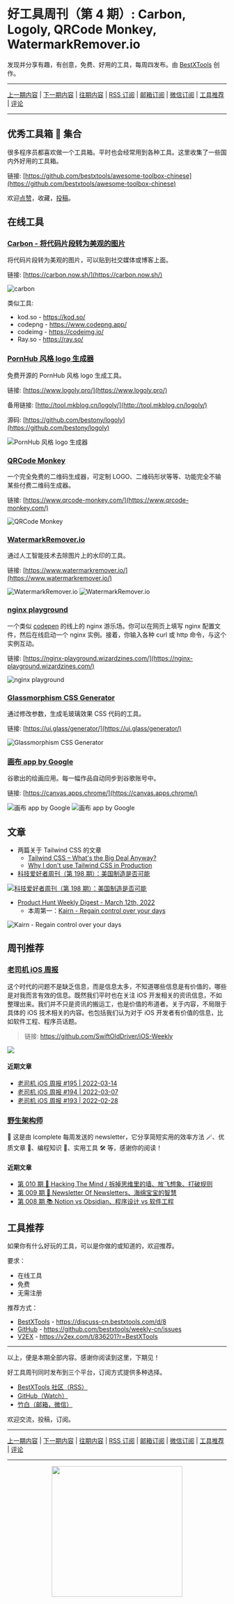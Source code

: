 # 好工具周刊（第 4 期）: Carbon, Logoly, QRCode Monkey, WatermarkRemover.io

发现并分享有趣，有创意，免费、好用的工具，每周四发布。由 [BestXTools](https://www.bestxtools.com/) 创作。

---

[上一期内容](https://github.com/bestxtools/weekly-cn/blob/main/docs/issue-3.md) | [下一期内容](https://github.com/bestxtools/weekly-cn/blob/main/docs/issue-5.md) | [往期内容](https://github.com/bestxtools/weekly-cn) | [RSS 订阅](https://discuss-cn.bestxtools.com/t/weekly) | [邮箱订阅](https://bestxtools.zhubai.love/) | [微信订阅](https://discuss-cn.bestxtools.com/d/5/2) | [工具推荐](https://discuss-cn.bestxtools.com/d/8) | [评论](https://discuss-cn.bestxtools.com/d/12)

---

## 优秀工具箱 🧰 集合

很多程序员都喜欢做一个工具箱。平时也会经常用到各种工具。这里收集了一些国内外好用的工具箱。

链接: [https://github.com/bestxtools/awesome-toolbox-chinese](https://github.com/bestxtools/awesome-toolbox-chinese)

欢迎[点赞](https://github.com/bestxtools/awesome-toolbox-chinese)，收藏，[投稿](https://github.com/bestxtools/awesome-toolbox-chinese/issues)。

## 在线工具

### [Carbon - 将代码片段转为美观的图片](https://carbon.now.sh/)

将代码片段转为美观的图片，可以贴到社交媒体或博客上面。

链接: [https://carbon.now.sh/](https://carbon.now.sh/)

![carbon](https://raw.githubusercontent.com/bestxtools/weekly-cn/main/images/2022-02-22-11-18-06.png)

类似工具:

- kod.[]()so - <https://kod.so/>
- codepng - <https://www.codepng.app/>
- codeimg - <https://codeimg.io/>
- Ray.[]()so - <https://ray.so/>

### [PornHub 风格 logo 生成器](https://www.logoly.pro/)

免费开源的 PornHub 风格 logo 生成工具。

链接: [https://www.logoly.pro/](https://www.logoly.pro/)

备用链接: [http://tool.mkblog.cn/logoly/](http://tool.mkblog.cn/logoly/)

源码: [https://github.com/bestony/logoly](https://github.com/bestony/logoly)

![PornHub 风格 logo 生成器](https://raw.githubusercontent.com/bestxtools/weekly-cn/main/images/2022-03-16-11-35-05.png)

### [QRCode Monkey](https://www.qrcode-monkey.com/)

一个完全免费的二维码生成器，可定制 LOGO、二维码形状等等、功能完全不输某些付费二维码生成器。

链接: [https://www.qrcode-monkey.com/](https://www.qrcode-monkey.com/)

![QRCode Monkey](https://raw.githubusercontent.com/bestxtools/weekly-cn/main/images/2022-03-16-10-58-15.png)

### [WatermarkRemover.io](https://www.watermarkremover.io/)

通过人工智能技术去除图片上的水印的工具。

链接: [https://www.watermarkremover.io/](https://www.watermarkremover.io/)

![WatermarkRemover.io](https://raw.githubusercontent.com/bestxtools/weekly-cn/main/images/2022-03-16-12-02-22.png)
![WatermarkRemover.io](https://raw.githubusercontent.com/bestxtools/weekly-cn/main/images/2022-03-16-12-01-18.png)

### [nginx playground](https://nginx-playground.wizardzines.com/)

一个类似 [codepen](https://codepen.io/) 的线上的 nginx 游乐场。你可以在网页上填写 nginx 配置文件，然后在线启动一个 nginx 实例。接着，你输入各种 curl 或 http 命令，与这个实例互动。

链接: [https://nginx-playground.wizardzines.com/](https://nginx-playground.wizardzines.com/)

![nginx playground](https://raw.githubusercontent.com/bestxtools/weekly-cn/main/images/2022-02-21-10-53-44.png)

### [Glassmorphism CSS Generator](https://ui.glass/generator/)

通过修改参数，生成毛玻璃效果 CSS 代码的工具。

链接: [https://ui.glass/generator/](https://ui.glass/generator/)

![Glassmorphism CSS Generator](https://raw.githubusercontent.com/bestxtools/weekly-cn/main/images/2022-03-16-11-47-21.png)

### [画布 app by Google](https://canvas.apps.chrome/)

谷歌出的绘画应用。每一幅作品自动同步到谷歌账号中。

链接: [https://canvas.apps.chrome/](https://canvas.apps.chrome/)

![画布 app by Google](https://raw.githubusercontent.com/bestxtools/weekly-cn/main/images/2022-03-01-17-51-24.png)
![画布 app by Google](https://raw.githubusercontent.com/bestxtools/weekly-cn/main/images/2022-03-01-17-53-06.png)

## 文章

- 两篇关于 Tailwind CSS 的文章
  - [Tailwind CSS – What's the Big Deal Anyway?](https://blog.shimin.io/whats-the-big-deal-with-tailwind-css-anway/)
  - [Why I don't use Tailwind CSS in Production](https://blog.shimin.io/why-i-dont-use-tailwind-in-production/)
- [科技爱好者周刊（第 198 期）：美国制造是否可能](https://www.ruanyifeng.com/blog/2022/03/weekly-issue-198.html)

[![科技爱好者周刊（第 198 期）：美国制造是否可能](https://raw.githubusercontent.com/bestxtools/weekly-cn/main/images/2022-03-16-16-20-01.png)](https://www.ruanyifeng.com/blog/2022/03/weekly-issue-198.html)

- [Product Hunt Weekly Digest - March 12th, 2022](https://www.producthunt.com/newsletter/10158-new-xaas)
  - 本周第一：[Kairn - Regain control over your days](https://www.producthunt.com/posts/kairn-2)

![Kairn - Regain control over your days](https://assets.website-files.com/621e2f8a07e5ac72dc2748f4/621e4f0ac6ef04f35fb1cbfc_Illu-header%403x.png)

## 周刊推荐

### [老司机 iOS 周报](https://github.com/SwiftOldDriver/iOS-Weekly)

这个时代的问题不是缺乏信息，而是信息太多，不知道哪些信息是有价值的，哪些是对我而言有效的信息。既然我们平时也在关注 iOS 开发相关的资讯信息，不如整理出来。我们并不只是资讯的搬运工，也是价值的布道者。关于内容，不局限于具体的 iOS 技术相关的内容。也包括我们认为对于 iOS 开发者有价值的信息，比如软件工程、程序员话题。

> 链接: <https://github.com/SwiftOldDriver/iOS-Weekly>

[![](https://raw.githubusercontent.com/SwiftOldDriver/iOS-Weekly/master/assets/ios-weekly.png)](https://github.com/SwiftOldDriver/iOS-Weekly)

#### 近期文章

- [老司机 iOS 周报 #195 | 2022-03-14](https://github.com/SwiftOldDriver/iOS-Weekly/releases/tag/%23195)
- [老司机 iOS 周报 #194 | 2022-03-07](https://github.com/SwiftOldDriver/iOS-Weekly/releases/tag/%23194)
- [老司机 iOS 周报 #193 | 2022-02-28](https://github.com/SwiftOldDriver/iOS-Weekly/releases/tag/%23193)

### [野生架构师](https://www.getrevue.co/profile/lcomplete)

💌 这是由 lcomplete 每周发送的 newsletter，它分享简短实用的效率方法 🪄、优质文章 📑、编程知识 🎹、实用工具 🛠️ 等，感谢你的阅读！

#### 近期文章

- [第 010 期 🚀 Hacking The Mind / 拆掉思维里的墙、放飞想象、打破规则](https://www.getrevue.co/profile/lcomplete/issues/hacking-the-mind-1070826)
- [第 009 期 🌈 Newsletter Of Newsletters、海绵宝宝的智慧](https://www.getrevue.co/profile/lcomplete/issues/newsletter-of-newsletters-1059640)
- [第 008 期 📚 Notion vs Obsidian、程序设计 vs 软件工程](https://www.getrevue.co/profile/lcomplete/issues/notion-vs-obsidian-vs-1044672)

## 工具推荐

如果你有什么好玩的工具，可以是你做的或知道的，欢迎推荐。

要求：

- 在线工具
- 免费
- 无需注册

推荐方式：

- [BestXTools](https://discuss-cn.bestxtools.com/d/8) - <https://discuss-cn.bestxtools.com/d/8>
- [GitHub](https://github.com/bestxtools/weekly-cn/issues) - <https://github.com/bestxtools/weekly-cn/issues>
- [V2EX](https://v2ex.com/t/836201?r=BestXTools) - <https://v2ex.com/t/836201?r=BestXTools>

---

以上，便是本期全部内容。感谢你阅读到这里，下期见！

好工具周刊同时发布到三个平台，订阅方式提供多种选择。

- [BestXTools 社区（RSS）](https://discuss-cn.bestxtools.com/t/weekly)
- [GitHub（Watch）](https://github.com/bestxtools/weekly-cn)
- [竹白（邮箱，微信）](https://bestxtools.zhubai.love/)

欢迎交流，投稿，订阅。

---

[上一期内容](https://github.com/bestxtools/weekly-cn/blob/main/docs/issue-3.md) | [下一期内容](https://github.com/bestxtools/weekly-cn/blob/main/docs/issue-5.md) | [往期内容](https://github.com/bestxtools/weekly-cn) | [RSS 订阅](https://discuss-cn.bestxtools.com/t/weekly) | [邮箱订阅](https://bestxtools.zhubai.love/) | [微信订阅](https://discuss-cn.bestxtools.com/d/5/2) | [工具推荐](https://discuss-cn.bestxtools.com/d/8) | [评论](https://discuss-cn.bestxtools.com/d/12)

---

<div style="display: flex;justify-content: center;"><img width="300" src="https://assets.bestxtools.com/weekly-cn/main/images/2022-03-02-16-19-29.png"></div>
